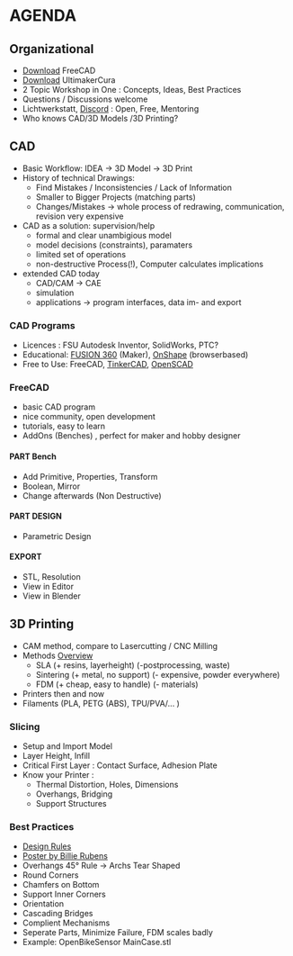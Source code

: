 # AGENDA

## Organizational
- [Download](https://www.freecadweb.org/) FreeCAD
- [Download](https://ultimaker.com/software/ultimaker-cura/) UltimakerCura 
- 2 Topic Workshop in One : Concepts, Ideas, Best Practices
- Questions / Discussions welcome
- Lichtwerkstatt, [Discord](https://discord.gg/kpjGXzdYek) : Open, Free, Mentoring
- Who knows CAD/3D Models /3D Printing?

## CAD
- Basic Workflow: IDEA -> 3D Model -> 3D Print
- History of technical Drawings:
  - Find Mistakes / Inconsistencies / Lack of Information
  - Smaller to Bigger Projects (matching parts)
  - Changes/Mistakes -> whole process of redrawing, communication, revision very expensive
- CAD as a solution: supervision/help
  - formal and clear unambigious model
  - model decisions (constraints), paramaters
  - limited set of operations
  - non-destructive Process(!), Computer calculates implications
- extended CAD today
  - CAD/CAM -> CAE
  - simulation
  - applications -> program interfaces, data im- and export
 
### CAD Programs
- Licences : FSU Autodesk Inventor, SolidWorks, PTC?
- Educational: [FUSION 360](https://www.autodesk.com/products/fusion-360/personal) (Maker), [OnShape](https://www.onshape.com/de/) (browserbased)
- Free to Use: FreeCAD, [TinkerCAD](https://www.tinkercad.com/), [OpenSCAD](https://openscad.org/)

### FreeCAD
- basic CAD program
- nice community, open development
- tutorials, easy to learn
- AddOns (Benches) , perfect for maker and hobby designer

#### PART Bench
- Add Primitive, Properties, Transform
- Boolean, Mirror
- Change afterwards (Non Destructive)

#### PART DESIGN


 - Parametric Design

#### EXPORT
 - STL, Resolution
 - View in Editor
 - View in Blender

## 3D Printing
 - CAM method, compare to Lasercutting / CNC Milling
 - Methods [Overview](https://all3dp.com/2/3d-modeling-for-3d-printing-the-main-considerations/)
     - SLA (+ resins, layerheight) (-postprocessing, waste)
     - Sintering (+ metal, no support) (- expensive, powder everywhere)
     - FDM (+ cheap, easy to handle) (- materials)
 - Printers then and now
 - Filaments (PLA, PETG (ABS), TPU/PVA/... )

### Slicing
 - Setup and Import Model
 - Layer Height, Infill
 - Critical First Layer : Contact Surface, Adhesion Plate
 - Know your Printer :
    - Thermal Distortion, Holes, Dimensions
    - Overhangs, Bridging
    - Support Structures

### Best Practices
- [Design Rules](https://www.hydraresearch3d.com/design-rules)
- [Poster by Billie Rubens](https://blog.adafruit.com/2020/01/24/a-poster-of-cad-design-tips-for-3dprinting-cad-billierubenmake/)
- Overhangs 45° Rule -> Archs Tear Shaped
- Round Corners
- Chamfers on Bottom
- Support Inner Corners
- Orientation
- Cascading Bridges
- Complient Mechanisms
- Seperate Parts, Minimize Failure, FDM scales badly
- Example: OpenBikeSensor MainCase.stl
 
